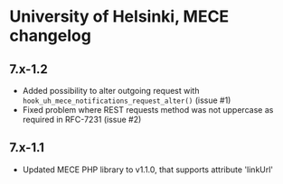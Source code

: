 # University of Helsinki, MECE changelog

## 7.x-1.2

* Added possibility to alter outgoing request with
  `hook_uh_mece_notifications_request_alter()` (issue #1)
* Fixed problem where REST requests method was not uppercase as required in
  RFC-7231 (issue #2)

## 7.x-1.1

* Updated MECE PHP library to v1.1.0, that supports attribute 'linkUrl'
